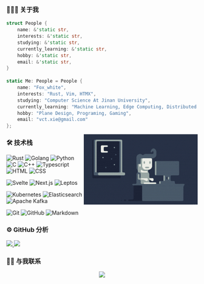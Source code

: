 ### 👨🏻‍💻 关于我

```rust
struct People {
    name: &'static str,
    interests: &'static str,
    studying: &'static str,
    currently_learning: &'static str,
    hobby: &'static str,
    email: &'static str,
}

static Me: People = People {
    name: "Fox_white",
    interests: "Rust, Vim, HTMX",
    studying: "Computer Science At Jinan University",
    currently_learning: "Machine Learning, Edge Computing, Distributed Services",
    hobby: "Plane Design, Programing, Gaming",
    email: "vct.xie@gmail.com"
};
```
<img alt="Night Coding" src="https://raw.githubusercontent.com/foxwhite25/foxwhite25/master/Night-Coding.gif" align="right"/>

### 🛠 技术栈

![Rust](https://img.shields.io/badge/-Rust-05122A?style=for-the-badge&logo=rust)
![Golang](https://img.shields.io/badge/-Go-05122A?style=for-the-badge&logo=go)
![Python](https://img.shields.io/badge/-Python-05122A?style=for-the-badge&logo=python)
![C](https://img.shields.io/badge/-C-05122A?style=for-the-badge&logo=C&logoColor=A8B9CC)
![C++](https://img.shields.io/badge/-C++-05122A?style=for-the-badge&logo=C%2B%2B&logoColor=00599C)
![Typescript](https://img.shields.io/badge/-TypeScript-05122A?style=for-the-badge&logo=typescript)
![HTML](https://img.shields.io/badge/-HTML-05122A?style=for-the-badge&logo=HTML5)
![CSS](https://img.shields.io/badge/-CSS-05122A?style=for-the-badge&logo=CSS3&logoColor=1572B6)

![Svelte](https://img.shields.io/badge/-Svelte-05122A?style=for-the-badge&logo=svelte)
![Next.js](https://img.shields.io/badge/-next.js-05122A?style=for-the-badge&logo=next.js)
![Leptos](https://img.shields.io/badge/-Leptos-05122A?style=for-the-badge&logo=Leptos)

![Kubernetes](https://img.shields.io/badge/-Kubernetes-05122A?style=for-the-badge&logo=Kubernetes)
![Elasticsearch](https://img.shields.io/badge/-Elasticsearch-05122A?style=for-the-badge&logo=Elasticsearch)
![Apache Kafka](https://img.shields.io/badge/-Apache%20Kafka-05122A?style=for-the-badge&logo=Apache%20Kafka)

![Git](https://img.shields.io/badge/-Git-05122A?style=for-the-badge&logo=git)
![GitHub](https://img.shields.io/badge/-GitHub-05122A?style=for-the-badge&logo=github)
![Markdown](https://img.shields.io/badge/-Markdown-05122A?style=for-the-badge&logo=markdown)

### ⚙️ GitHub 分析

<p align="left">
<a href="https://github.com/foxwhite25">
  <img height="180em" src="https://github-readme-stats-eight-theta.vercel.app/api?username=foxwhite25&show_icons=true&theme=algolia&include_all_commits=true&count_private=true"/>
  <img height="180em" src="https://github-readme-stats-eight-theta.vercel.app/api/top-langs/?username=foxwhite25&layout=compact&langs_count=8&theme=algolia"/>
</a>
</p>

### 🤝🏻 与我联系

<p align="center">
<a href="mailto:vct.xie@gmail.com"><img src="https://img.shields.io/badge/-vct.xie@gmail.com-D14836?style=for-the-badge&logo=Gmail&logoColor=white"/></a>
</p>

